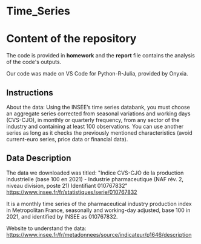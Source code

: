 # Time_Series


# Content of the repository
The code is provided in **homework** and the **report** file contains the analysis of the code's outputs.

Our code was made on VS Code for Python-R-Julia, provided by Onyxia. 


## Instructions

About the data: Using the INSEE’s time series databank, you must choose an aggregate series
corrected from seasonal variations and working days (CVS-CJO), in monthly or quarterly frequency, from any
sector of the industry and containing at least 100 observations. You can use another series as long as it checks the previously mentioned characteristics (avoid current-euro series, price data or financial data).



## Data Description
The data we downloaded was titled: "Indice CVS-CJO de la production industrielle (base 100 en 2021) - Industrie pharmaceutique (NAF rév. 2, niveau division, poste 21)  Identifiant 010767832"
https://www.insee.fr/fr/statistiques/serie/010767832 

It is a monthly time series of the pharmaceutical industry production index in Metropolitan France, seasonally and working-day adjusted, base 100 in 2021, and identified by INSEE as 010767832.

Website to understand the data: 
https://www.insee.fr/fr/metadonnees/source/indicateur/p1646/description 
